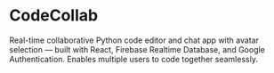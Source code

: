 # CodeCollab
Real-time collaborative Python code editor and chat app with avatar selection — built with React, Firebase Realtime Database, and Google Authentication. Enables multiple users to code together seamlessly.
